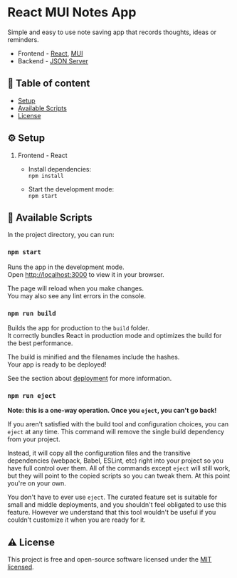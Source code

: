 # React MUI Notes App

Simple and easy to use note saving app that records thoughts, ideas or reminders.


* Frontend - [React](https://reactjs.org/), [MUI](https://mui.com/)
* Backend - [JSON Server](https://github.com/typicode/json-server/)

## 📜 Table of content

- [Setup](#setup)
- [Available Scripts](#available-scripts)
- [License](#license)

## ⚙️ Setup

1. Frontend - React
	* Install dependencies: <br/>
     `npm install`
     
	* Start the development mode: <br/>
   	`npm start`

## 📄 Available Scripts
In the project directory, you can run:

### `npm start`

Runs the app in the development mode.\
Open [http://localhost:3000](http://localhost:3000) to view it in your browser.

The page will reload when you make changes.\
You may also see any lint errors in the console.


### `npm run build`

Builds the app for production to the `build` folder.\
It correctly bundles React in production mode and optimizes the build for the best performance.

The build is minified and the filenames include the hashes.\
Your app is ready to be deployed!

See the section about [deployment](https://facebook.github.io/create-react-app/docs/deployment) for more information.

### `npm run eject`

**Note: this is a one-way operation. Once you `eject`, you can't go back!**

If you aren't satisfied with the build tool and configuration choices, you can `eject` at any time. This command will remove the single build dependency from your project.

Instead, it will copy all the configuration files and the transitive dependencies (webpack, Babel, ESLint, etc) right into your project so you have full control over them. All of the commands except `eject` will still work, but they will point to the copied scripts so you can tweak them. At this point you're on your own.

You don't have to ever use `eject`. The curated feature set is suitable for small and middle deployments, and you shouldn't feel obligated to use this feature. However we understand that this tool wouldn't be useful if you couldn't customize it when you are ready for it.

## ⚠️ License
This project is free and open-source software licensed under the [MIT licensed](https://github.com/sanjeev-thapa/react-mui-notes/blob/main/LICENSE).